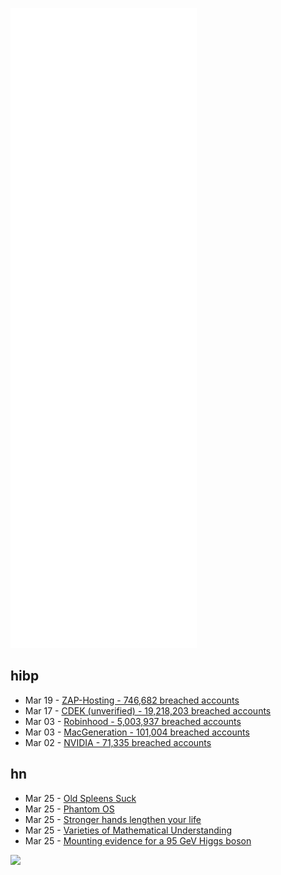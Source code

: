 ![Metrics](https://raw.githubusercontent.com/phixion/phixion/master/metrics.svg)

## hibp

<!--
for https://github.com/phixion/phixion/blob/main/.github/workflows/feeds.yml
-->
<!--START_SECTION:haveibeenpwnd-->
- Mar 19 - [ZAP-Hosting - 746,682 breached accounts](https://haveibeenpwned.com/PwnedWebsites#ZAPHosting)
- Mar 17 - [CDEK (unverified) - 19,218,203 breached accounts](https://haveibeenpwned.com/PwnedWebsites#CDEK)
- Mar 03 - [Robinhood - 5,003,937 breached accounts](https://haveibeenpwned.com/PwnedWebsites#Robinhood)
- Mar 03 - [MacGeneration - 101,004 breached accounts](https://haveibeenpwned.com/PwnedWebsites#MacGeneration)
- Mar 02 - [NVIDIA - 71,335 breached accounts](https://haveibeenpwned.com/PwnedWebsites#NVIDIA)
<!--END_SECTION:haveibeenpwnd-->

## hn

<!--
for https://github.com/phixion/phixion/blob/main/.github/workflows/feeds.yml
-->
<!--START_SECTION:hn-->
- Mar 25 - [Old Spleens Suck](https://sarahconstantin.substack.com/p/old-spleens-suck)
- Mar 25 - [Phantom OS](http://phantomos.org/)
- Mar 25 - [Stronger hands lengthen your life](https://www.axios.com/hand-grip-strength-falling-deaths-8dfd77a1-0561-41be-8359-12532af948ce.html)
- Mar 25 - [Varieties of Mathematical Understanding](https://www.ams.org/journals/bull/2022-59-01/S0273-0979-2021-01726-5/viewer/)
- Mar 25 - [Mounting evidence for a 95 GeV Higgs boson](https://arxiv.org/abs/2203.13180)
<!--END_SECTION:hn-->

<!--
for https://yhype.me
-->
![](https://hit.yhype.me/github/profile?user_id=13013670)
